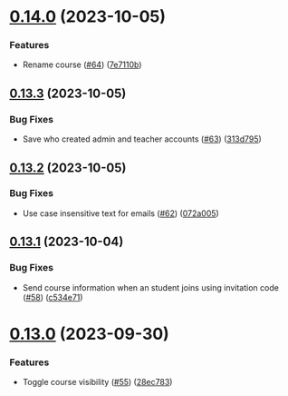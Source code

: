 # [0.14.0](https://github.com/upb-code-labs/main-api/compare/v0.13.3...v0.14.0) (2023-10-05)


### Features

* Rename course ([#64](https://github.com/upb-code-labs/main-api/issues/64)) ([7e7110b](https://github.com/upb-code-labs/main-api/commit/7e7110b6afe89fb7c10c7596df11ef17ee9de397))



## [0.13.3](https://github.com/upb-code-labs/main-api/compare/v0.13.2...v0.13.3) (2023-10-05)


### Bug Fixes

* Save who created admin and teacher accounts ([#63](https://github.com/upb-code-labs/main-api/issues/63)) ([313d795](https://github.com/upb-code-labs/main-api/commit/313d795ca236cbf2f188e9f3985a364a7d4ff25c))



## [0.13.2](https://github.com/upb-code-labs/main-api/compare/v0.13.1...v0.13.2) (2023-10-05)


### Bug Fixes

* Use case insensitive text for emails ([#62](https://github.com/upb-code-labs/main-api/issues/62)) ([072a005](https://github.com/upb-code-labs/main-api/commit/072a0053606e988783fb9ad7055c145df054189d))



## [0.13.1](https://github.com/upb-code-labs/main-api/compare/v0.13.0...v0.13.1) (2023-10-04)


### Bug Fixes

* Send course information when an student joins using invitation code ([#58](https://github.com/upb-code-labs/main-api/issues/58)) ([c534e71](https://github.com/upb-code-labs/main-api/commit/c534e711f12fbb78d674dc3ff50cddc0fe4ec416))



# [0.13.0](https://github.com/upb-code-labs/main-api/compare/v0.12.0...v0.13.0) (2023-09-30)


### Features

* Toggle course visibility ([#55](https://github.com/upb-code-labs/main-api/issues/55)) ([28ec783](https://github.com/upb-code-labs/main-api/commit/28ec7836685f0b69502f3313245ba5c276229d44))



